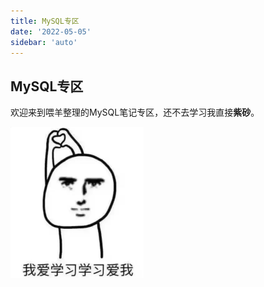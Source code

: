 ```yaml
---
title: MySQL专区
date: '2022-05-05'
sidebar: 'auto'
---
```


## MySQL专区

欢迎来到喂羊整理的MySQL笔记专区，还不去学习我直接**紫砂**。

![image-20220504231135610](./MySQL.assets/image-20220504231135610.png)
